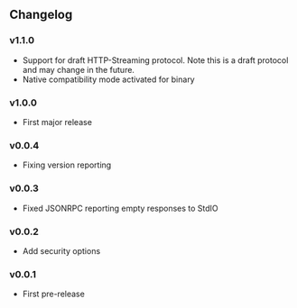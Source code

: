 <h2 class="github">Changelog</h2>

### v1.1.0
- Support for draft HTTP-Streaming protocol. Note this is a draft protocol and may change in the future.
- Native compatibility mode activated for binary

### v1.0.0
- First major release

### v0.0.4
- Fixing version reporting

### v0.0.3
- Fixed JSONRPC reporting empty responses to StdIO

### v0.0.2
- Add security options

### v0.0.1
- First pre-release
